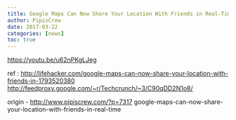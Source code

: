 ```yaml
---
title: Google Maps Can Now Share Your Location With Friends in Real-Time
author: PipisCrew
date: 2017-03-22
categories: [news]
toc: true
---
```


https://youtu.be/u62nPKgLJeg

ref :
http://lifehacker.com/google-maps-can-now-share-your-location-with-friends-in-1793520380
http://feedproxy.google.com/~r/Techcrunch/~3/C90qDD2N1o8/

origin - http://www.pipiscrew.com/?p=7317 google-maps-can-now-share-your-location-with-friends-in-real-time